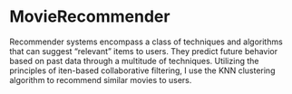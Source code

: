 # MovieRecommender
Recommender systems encompass a class of techniques and algorithms that can suggest “relevant” items to users. They predict future behavior based on past data through a multitude of techniques. Utilizing the principles of iten-based collaborative filtering, I use the KNN clustering algorithm to recommend similar movies to users.
